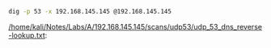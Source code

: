 ```bash
dig -p 53 -x 192.168.145.145 @192.168.145.145
```

[/home/kali/Notes/Labs/A/192.168.145.145/scans/udp53/udp_53_dns_reverse-lookup.txt](file:///home/kali/Notes/Labs/A/192.168.145.145/scans/udp53/udp_53_dns_reverse-lookup.txt):

```

```
